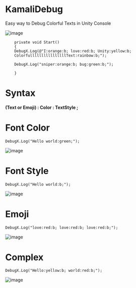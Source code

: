# KamaliDebug
Easy way to Debug Colorful Texts in Unity Console

![image](https://user-images.githubusercontent.com/16706911/66837274-97480a80-ef6f-11e9-82c3-c91790c21de1.png)

```
    private void Start()
    {
    DebugX.Log(@"I:orange:b; love:red:b; Unity:yellow:b;
    ColorfullllllllllllllllText:rainbow:b;");
    
    DebugX.Log("sniper:orange:b; bug:green:b;");

    }
```

# Syntax

<H4> (Text or Emoji)  : Color  : TextStyle ;

# Font Color

```DebugX.Log("Hello world:green;");```

![image](https://user-images.githubusercontent.com/16706911/66838611-d2e3d400-ef71-11e9-8721-c71773f4cd79.png)


# Font Style

```DebugX.Log("Hello world:b;");```
    
![image](https://user-images.githubusercontent.com/16706911/66838211-286bb100-ef71-11e9-8b01-1013f6be07ab.png)


# Emoji

```DebugX.Log("love:red:b; love:red:b; love:red:b;");```


![image](https://user-images.githubusercontent.com/16706911/66839173-dd529d80-ef72-11e9-9010-eac6aaf06411.png)



# Complex

```DebugX.Log("Hello:yellow:b; world:red:b;");```

![image](https://user-images.githubusercontent.com/16706911/66838419-7da7c280-ef71-11e9-83c6-d0dda9d5d75f.png)
